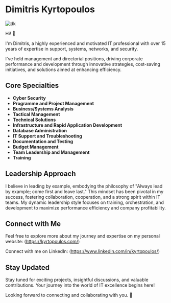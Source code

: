 # Dimitris Kyrtopoulos

<img src="https://media.licdn.com/dms/image/D4D16AQF_YPcSpkQ07w/profile-displaybackgroundimage-shrink_350_1400/0/1698468338865?e=1710374400&v=beta&t=eLvoHCReFaOSGU4xM-xra6FXvP98nTkCsWyC0lWYJws" alt="dk">

Hi! 👋

I'm Dimitris, a highly experienced and motivated IT professional with over 15 years of expertise in support, systems, networks, and security. 

I've held management and directorial positions, driving corporate performance and development through innovative strategies, cost-saving initiatives, and solutions aimed at enhancing efficiency.

## Core Specialties

-   **Cyber Security**
-   **Programme and Project Management**
-   **Business/Systems Analysis**
-   **Tactical Management**
-   **Technical Solutions**
-   **Infrastructure and Rapid Application Development**
-   **Database Administration**
-   **IT Support and Troubleshooting**
-   **Documentation and Testing**
-   **Budget Management**
-   **Team Leadership and Management**
-   **Training**

## Leadership Approach

I believe in leading by example, embodying the philosophy of "Always lead by example; come first and leave last." This mindset has been pivotal in my success, fostering collaboration, cooperation, and a strong spirit within IT teams. My dynamic leadership style focuses on training, orchestration, and development to maximize performance efficiency and company profitability.

## Connect with Me

Feel free to explore more about my journey and expertise on my personal website: (https://kyrtopoulos.com/)

Connect with me on LinkedIn: (https://www.linkedin.com/in/kyrtopoulos/)

## Stay Updated

Stay tuned for exciting projects, insightful discussions, and valuable contributions. Your journey into the world of IT excellence begins here!

Looking forward to connecting and collaborating with you. 🚀
